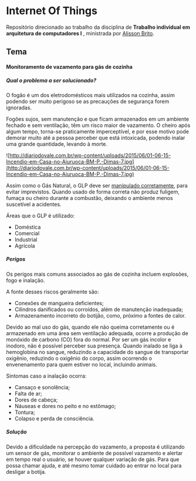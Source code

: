 # **Internet Of Things** 

Repositório direcionado ao trabalho da disciplina de  **Trabalho individual em arquitetura de computadores I** , ministrada por  [Alisson Brito](https://sites.google.com/site/alissonbrito/Home/iot-e-computa%C3%A7%C3%A3o-em-nuvem?authuser=0 ).

## Tema
#### Monitoramento de vazamento para gás de cozinha 

##### Qual o problema a ser solucionado?

O fogão é um dos eletrodomésticos mais utilizados na cozinha, assim podendo ser muito perigoso se as precauções de segurança forem ignoradas.

Fogões sujos, sem manutenção e que ficam armazenados em um ambiente fechado e sem ventilação, têm um risco maior de vazamento. O cheiro após algum tempo, torna-se praticamente imperceptível, e por esse motivo pode demorar muito até a pessoa perceber que está intoxicada, podendo inalar uma grande quantidade, levando à morte.

![http://diariodovale.com.br/wp-content/uploads/2015/06/01-06-15-Incendio-em-Casa-no-Aiuruoca-BM-P.-Dimas-7.jpg](http://diariodovale.com.br/wp-content/uploads/2015/06/01-06-15-Incendio-em-Casa-no-Aiuruoca-BM-P.-Dimas-7.jpg)

Assim como o Gás Natural, o GLP deve ser [manipulado corretamente](https://www.bombeiros.go.gov.br/wp-content/uploads/2014/03/nt-28_2014-gas-liquefeito-de-petroleo-parte-1_manipulacao-utilizacao-e-central-de-glp.pdf), para evitar imprevistos. Quando usado de forma correta não produz fuligem, fumaça ou cheiro durante a combustão, deixando o ambiente menos suscetível a acidentes.

Áreas que o GLP é utilizado:

- Doméstica
- Comercial
- Industrial
- Agrícola

##### Perigos

Os perigos mais comuns associados ao gás de cozinha incluem explosões, fogo e inalação.

A fonte desses riscos geralmente são:

- Conexões de mangueira deficientes;
- Cilindros danificados ou corroídos, além de manutenção inadequada;
- Armazenamento incorreto do botijão, como, próximo a fontes de calor.

Devido ao mal uso do gás, quando ele  não queima corretamente ou é armazenado em uma área sem ventilação adequada, ocorre a produção de monóxido de carbono (CO) fora do normal. Por ser um gás incolor e inodoro, não é possível perceber sua presença. Quando inalado se liga à hemoglobina no sangue, reduzindo a capacidade do sangue de transportar oxigênio, reduzindo o oxigênio do corpo, assim ocorrendo o envenenamento para quem estiver no local, incluindo animais.

Sintomas caso a inalação ocorra:

- Cansaço e sonolência;
- Falta de ar;
- Dores de cabeça;
- Náuseas e dores no peito e no estômago;
- Tontura;
- Colapso e perda de consciência.

#####  Solução

Devido a dificuldade na percepção do vazamento, a proposta é utilizando um sensor de gás, monitorar o ambiente de possível vazamento e alertar em tempo real o usuário, se houver qualquer variação de gás. Para que possa chamar ajuda, e até mesmo tomar cuidado ao entrar no local para desligar a botija. 

